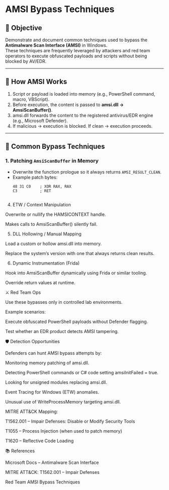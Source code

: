 # AMSI Bypass Techniques

## 🎯 Objective
Demonstrate and document common techniques used to bypass the **Antimalware Scan Interface (AMSI)** in Windows.  
These techniques are frequently leveraged by attackers and red team operators to execute obfuscated payloads and scripts without being blocked by AV/EDR.

---

## 🧩 How AMSI Works
1. Script or payload is loaded into memory (e.g., PowerShell command, macro, VBScript).
2. Before execution, the content is passed to **amsi.dll → AmsiScanBuffer()**.
3. amsi.dll forwards the content to the registered antivirus/EDR engine (e.g., Microsoft Defender).
4. If malicious → execution is blocked. If clean → execution proceeds.

---

## 🚀 Common Bypass Techniques

### 1. **Patching `AmsiScanBuffer` in Memory**
- Overwrite the function prologue so it always returns `AMSI_RESULT_CLEAN`.
- Example patch bytes:  
  ```assembly
  48 31 C0    ; XOR RAX, RAX
  C3          ; RET


4. ETW / Context Manipulation

Overwrite or nullify the HAMSICONTEXT handle.

Makes calls to AmsiScanBuffer() silently fail.



5. DLL Hollowing / Manual Mapping

Load a custom or hollow amsi.dll into memory.

Replace the system’s version with one that always returns clean results.



6. Dynamic Instrumentation (Frida)

Hook into AmsiScanBuffer dynamically using Frida or similar tooling.

Override return values at runtime.



⚔️ Red Team Ops

Use these bypasses only in controlled lab environments.

Example scenarios:

Execute obfuscated PowerShell payloads without Defender flagging.

Test whether an EDR product detects AMSI tampering.



🛡️ Detection Opportunities

Defenders can hunt AMSI bypass attempts by:

Monitoring memory patching of amsi.dll.

Detecting PowerShell commands or C# code setting amsiInitFailed = true.

Looking for unsigned modules replacing amsi.dll.

Event Tracing for Windows (ETW) anomalies.

Unusual use of WriteProcessMemory targeting amsi.dll.



MITRE ATT&CK Mapping:

T1562.001 – Impair Defenses: Disable or Modify Security Tools

T1055 – Process Injection (when used to patch memory)

T1620 – Reflective Code Loading



📚 References

Microsoft Docs – Antimalware Scan Interface

MITRE ATT&CK: T1562.001 – Impair Defenses

Red Team AMSI Bypass Techniques
